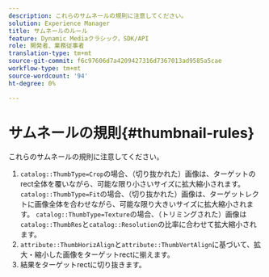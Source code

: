 ```yaml
---
description: これらのサムネールの規則に注意してください。
solution: Experience Manager
title: サムネールのルール
feature: Dynamic Mediaクラシック，SDK/API
role: 開発者、業務従事者
translation-type: tm+mt
source-git-commit: f6c97606d7a4209427316d7367013ad9585a5cae
workflow-type: tm+mt
source-wordcount: '94'
ht-degree: 0%

---
```



# サムネールの規則{#thumbnail-rules}

これらのサムネールの規則に注意してください。

1. `catalog::ThumbType=Crop`の場合、（切り抜かれた）画像は、ターゲットのrect全体を覆いながら、可能な限り小さいサイズに拡大縮小されます。 `catalog::ThumbType=Fit`の場合、（切り抜かれた）画像は、ターゲットレクトに画像全体を合わせながら、可能な限り大きいサイズに拡大縮小されます。 `catalog::ThumbType=Texture`の場合、（トリミングされた）画像は`catalog::ThumbRes`と`catalog::Resolution`の比率に合わせて拡大縮小されます。
1. `attribute::ThumbHorizAlign`と`attribute::ThumbVertAlign`に基づいて、拡大・縮小した画像をターゲットrectに揃えます。
1. 結果をターゲットrectに切り抜きます。

